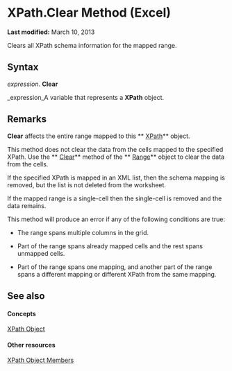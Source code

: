 
# XPath.Clear Method (Excel)

 **Last modified:** March 10, 2013

Clears all XPath schema information for the mapped range. 

## Syntax

 _expression_. **Clear**

 _expression_A variable that represents a  **XPath** object.


## Remarks

 **Clear** affects the entire range mapped to this ** [XPath](e13f2b3e-cef2-4e3c-f942-5347cf722e2d.md)** object.

This method does not clear the data from the cells mapped to the specified XPath. Use the  ** [Clear](56f46ac7-8bb0-2651-8024-312c7cb7356c.md)** method of the ** [Range](b8207778-0dcc-4570-1234-f130532cc8cd.md)** object to clear the data from the cells.

If the specified XPath is mapped in an XML list, then the schema mapping is removed, but the list is not deleted from the worksheet.

If the mapped range is a single-cell then the single-cell is removed and the data remains.

This method will produce an error if any of the following conditions are true:


- The range spans multiple columns in the grid.
    
- Part of the range spans already mapped cells and the rest spans unmapped cells.
    
- Part of the range spans one mapping, and another part of the range spans a different mapping or different XPath from the same mapping.
    

## See also


#### Concepts


 [XPath Object](e13f2b3e-cef2-4e3c-f942-5347cf722e2d.md)
#### Other resources


 [XPath Object Members](2b598d87-ea67-b3fa-fbae-bb8fd1e22274.md)
